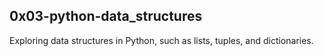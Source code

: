 ## 0x03-python-data_structures

Exploring data structures in Python, such as lists, tuples, and dictionaries.